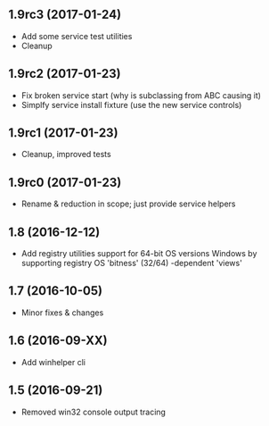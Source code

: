 
1.9rc3 (2017-01-24)
-------------------

- Add some service test utilities
- Cleanup

1.9rc2 (2017-01-23)
-----------------

- Fix broken service start (why is subclassing from ABC causing it)
- Simplfy service install fixture (use the new service controls)

1.9rc1 (2017-01-23)
-----------------

- Cleanup, improved tests

1.9rc0 (2017-01-23)
-----------------

- Rename & reduction in scope; just provide service helpers

1.8 (2016-12-12)
-----------------

- Add registry utilities support for 64-bit OS versions Windows by supporting
registry OS 'bitness' (32/64) -dependent 'views'

1.7 (2016-10-05)
-----------------

- Minor fixes & changes

1.6 (2016-09-XX)
-----------------

- Add winhelper cli

1.5 (2016-09-21)
-----------------

- Removed win32 console output tracing
